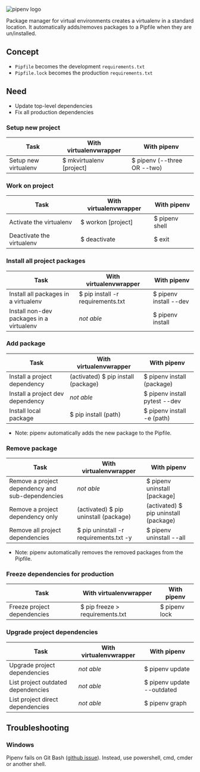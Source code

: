 ![pipenv logo](https://i.imgur.com/R1qf6Vw.png "logo text")

Package manager for virtual environments creates a virtualenv in a standard location. It automatically adds/removes packages to a Pipfile when they are un/installed.


## Concept
* `Pipfile` becomes the development `requirements.txt`
* `Pipfile.lock` becomes the production `requirements.txt`


## Need
* Update top-level dependencies
* Fix all production dependencies


### Setup new project
| Task          | With virtualenvwrapper | __With pipenv__   |
|---------------|---------------|-------|
| Setup new virtualenv | $ mkvirtualenv [project] | $ pipenv (--three OR --two) |

### Work on project
| Task          | With virtualenvwrapper | __With pipenv__   |
|---------------|---------------|-------|
| Activate the virtualenv | $ workon [project] | $ pipenv shell |
| Deactivate the virtualenv | $ deactivate | $ exit |

### Install all project packages
| Task          | With virtualenvwrapper | __With pipenv__   |
|---------------|---------------|-------|
| Install all packages in a virtualenv | $ pip install -r requirements.txt | $ pipenv install --dev |
| Install non-dev packages in a virtualenv | _not able_ | $ pipenv install |

### Add package
| Task          | With virtualenvwrapper | __With pipenv__   |
|---------------|---------------|-------|
| Install a project dependency | (activated) $ pip install (package) | $ pipenv install (package) |
| Install a project dev dependency | _not able_ | $ pipenv install pytest --dev |
| Install local package | $ pip install (path) | $ pipenv install -e (path) |
* Note: pipenv automatically adds the new package to the Pipfile.

### Remove package
| Task          | With virtualenvwrapper | __With pipenv__   |
|---------------|---------------|-------|
| Remove a project dependency and sub-dependencies | _not able_ | $ pipenv uninstall [package] |
| Remove a project dependency only | (activated) $ pip uninstall (package) | (activated) $ pip uninstall (package) |
| Remove all project dependencies | $ pip uninstall -r requirements.txt -y | $ pipenv uninstall --all
* Note: pipenv automatically removes the removed packages from the Pipfile.

### Freeze dependencies for production
| Task          | With virtualenvwrapper | __With pipenv__   |
|---------------|---------------|-------|
| Freeze project dependencies | $ pip freeze > requirements.txt | $ pipenv lock |


### Upgrade project dependencies
| Task          | With virtualenvwrapper | __With pipenv__   |
|---------------|---------------|-------|
| Upgrade project dependencies | _not able_ | $ pipenv update |
| List project outdated dependencies | _not able_ | $ pipenv update --outdated |
| List project direct dependencies | _not able_ | $ pipenv graph |


## Troubleshooting
### Windows
Pipenv fails on Git Bash ([github issue](https://github.com/pypa/pipenv/issues/970)). Instead, use powershell, cmd, cmder or another shell.
